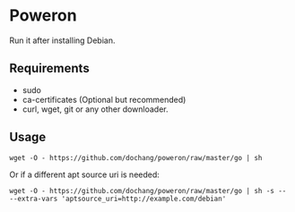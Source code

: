 Poweron
=======

Run it after installing Debian.

Requirements
------------

  - sudo
  - ca-certificates (Optional but recommended)
  - curl, wget, git or any other downloader.

Usage
-----

    wget -O - https://github.com/dochang/poweron/raw/master/go | sh

Or if a different apt source uri is needed:

    wget -O - https://github.com/dochang/poweron/raw/master/go | sh -s -- --extra-vars 'aptsource_uri=http://example.com/debian'


